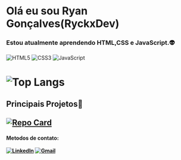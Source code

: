 # Olá eu sou Ryan Gonçalves(RyckxDev)
### Estou atualmente aprendendo HTML,CSS e JavaScript.👽
 ![HTML5](https://img.shields.io/badge/HTML5-6CC269?style=for-the-badge&logo=html5&logoColor=white) ![CSS3](https://img.shields.io/badge/CSS3-black?style=for-the-badge&logo=css3&logoColor=6CC269) ![JavaScript](https://img.shields.io/badge/JavaScript-6CC269?style=for-the-badge&logo=javascript&logoColor=white)
# ![Top Langs](https://github-readme-stats-git-masterrstaa-rickstaa.vercel.app/api/top-langs/?username=Ryckxdev&layout=compact&bg_color=000&border_color=6CC269&title_color=6CC269&text_color=FFF)
## Principais Projetos💎 <br><br> [![Repo Card](https://github-readme-stats.vercel.app/api/pin/?username=Ryckxdev&repo=CartaoDeVisitas&bg_color=000&border_color=2EBADA&show_icons=true&icon_color=2EBADA&title_color=30A3DC&text_color=FFF)](https://github.com/RyckxDev/CartaoDeVisitas)
#### Metodos de contato: <br><br> [![LinkedIn](https://img.shields.io/badge/LinkedIn-black?style=for-the-badge&logo=linkedin&logoColor=2EBADA)](https://www.linkedin.com/in/ryan-goncalves/) [![Gmail](https://img.shields.io/badge/Gmail-2EBADA?style=for-the-badge&logo=gmail&logoColor=black)](mailto:ryan.dag42@gmail.com)
